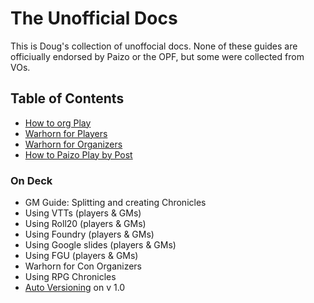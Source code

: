 # The Unofficial Docs

This is Doug's collection of unoffocial docs. None of these guides are officiually endorsed by Paizo or the OPF, but some were collected from VOs. 

## Table of Contents
- [How to org Play](org-play.md)
- [Warhorn for Players](warhorn.md)
- [Warhorn for Organizers](warhorn-for-organizers.md)
- [How to Paizo Play by Post](play-by-post.md)

### On Deck
- GM Guide: Splitting and creating Chronicles
- Using VTTs (players & GMs)
- Using Roll20 (players & GMs)
- Using Foundry (players & GMs)
- Using Google slides (players & GMs)
- Using FGU (players & GMs)
- Warhorn for Con Organizers 
- Using RPG Chronicles
- [Auto Versioning](https://squidfunk.github.io/mkdocs-material/setup/setting-up-versioning/) on v 1.0